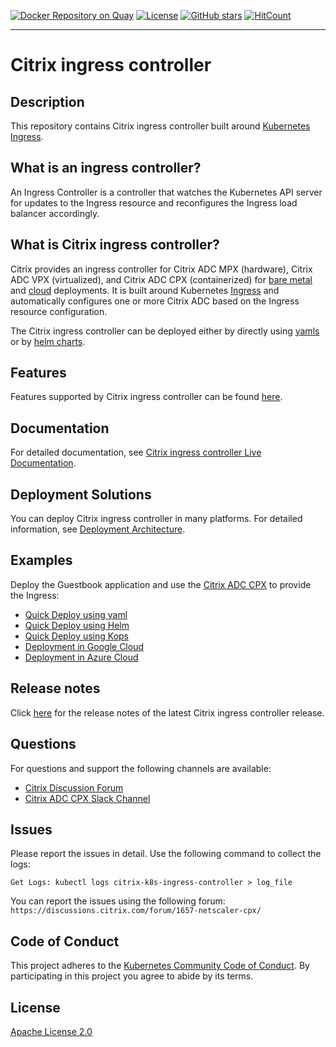 [![Docker Repository on Quay](https://quay.io/repository/citrix/citrix-k8s-ingress-controller/status "Docker Repository on Quay")](https://quay.io/repository/citrix/citrix-k8s-ingress-controller)
[![License](https://img.shields.io/badge/License-Apache%202.0-blue.svg)](./license/LICENSE)
[![GitHub stars](https://img.shields.io/github/stars/citrix/citrix-k8s-ingress-controller.svg)](https://github.com/citrix/citrix-k8s-ingress-controller/stargazers)
[![HitCount](http://hits.dwyl.com/citrix/citrix-k8s-ingress-controller.svg)](http://hits.dwyl.com/citrix/citrix-k8s-ingress-controller)

---

# Citrix ingress controller

## Description

This repository contains Citrix ingress controller built around  [Kubernetes Ingress](https://kubernetes.io/docs/concepts/services-networking/ingress/).

## What is an ingress controller?

An Ingress Controller is a controller that watches the Kubernetes API server for updates to the Ingress resource and reconfigures the Ingress load balancer accordingly.

## What is Citrix ingress controller?

Citrix provides an ingress controller for Citrix ADC MPX (hardware), Citrix ADC VPX (virtualized), and Citrix ADC CPX (containerized) for [bare metal](https://github.com/citrix/citrix-k8s-ingress-controller/tree/master/deployment/baremetal) and [cloud](https://github.com/citrix/citrix-k8s-ingress-controller/tree/master/deployment) deployments. It is built around Kubernetes [Ingress](https://kubernetes.io/docs/concepts/services-networking/ingress/) and automatically configures one or more Citrix ADC based on the Ingress resource configuration.

The Citrix ingress controller can be deployed either by directly using [yamls](https://github.com/citrix/citrix-k8s-ingress-controller/tree/master/deployment/baremetal) or by [helm charts](https://github.com/citrix/citrix-k8s-ingress-controller/tree/master/charts).

## Features

Features supported by Citrix ingress controller can be found [here](https://github.com/citrix/citrix-k8s-ingress-controller/tree/master/deployment).

## Documentation

For detailed documentation, see [Citrix ingress controller Live Documentation](https://developer-docs.citrix.com/projects/citrix-k8s-ingress-controller/en/latest/).

## Deployment Solutions

You can deploy Citrix ingress controller in many platforms. For detailed information, see [Deployment Architecture](https://github.com/citrix/citrix-k8s-ingress-controller/tree/master/deployment).

## Examples

Deploy the Guestbook application and use the [Citrix ADC CPX](https://www.citrix.com/products/citrix-adc/cpx-express.html) to provide the Ingress:

-  [Quick Deploy using yaml](./example)
-  [Quick Deploy using Helm](https://github.com/citrix/citrix-k8s-ingress-controller/tree/master/charts/examples)
-  [Quick Deploy using Kops](./docs/deploy/deploy-cic-kops.md)
-  [Deployment in Google Cloud](https://github.com/citrix/citrix-k8s-ingress-controller/blob/master/deployment/gcp)
-  [Deployment in Azure Cloud](https://github.com/citrix/citrix-k8s-ingress-controller/tree/master/deployment/azure)

## Release notes

Click [here](docs/release-notes.md) for the release notes of the latest Citrix ingress controller release.

## Questions

For questions and support the following channels are available:

-  [Citrix Discussion Forum](https://discussions.citrix.com/forum/1657-netscaler-cpx/)
-  [Citrix ADC CPX Slack Channel](https://citrixadccloudnative.slack.com/)

## Issues

Please report the issues in detail. Use the following command to collect the logs:

```
Get Logs: kubectl logs citrix-k8s-ingress-controller > log_file
```

You can report the issues using the following forum:
`https://discussions.citrix.com/forum/1657-netscaler-cpx/`

## Code of Conduct

This project adheres to the [Kubernetes Community Code of Conduct](https://github.com/kubernetes/community/blob/master/code-of-conduct.md). By participating in this project you agree to abide by its terms.

## License

[Apache License 2.0](./license/LICENSE)
